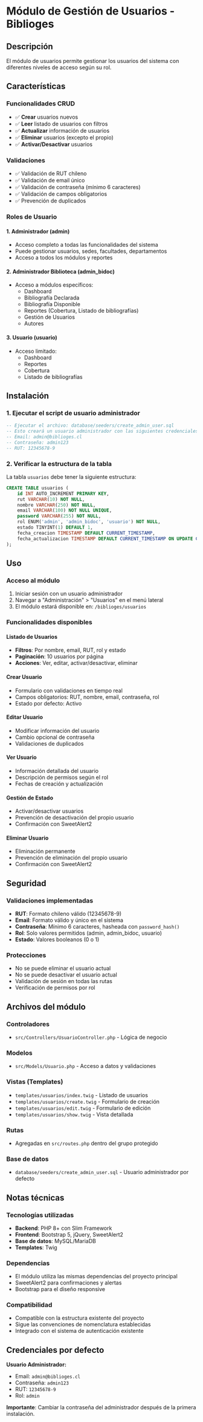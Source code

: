 # Módulo de Gestión de Usuarios - Biblioges

## Descripción

El módulo de usuarios permite gestionar los usuarios del sistema con diferentes niveles de acceso según su rol.

## Características

### Funcionalidades CRUD
- ✅ **Crear** usuarios nuevos
- ✅ **Leer** listado de usuarios con filtros
- ✅ **Actualizar** información de usuarios
- ✅ **Eliminar** usuarios (excepto el propio)
- ✅ **Activar/Desactivar** usuarios

### Validaciones
- ✅ Validación de RUT chileno
- ✅ Validación de email único
- ✅ Validación de contraseña (mínimo 6 caracteres)
- ✅ Validación de campos obligatorios
- ✅ Prevención de duplicados

### Roles de Usuario

#### 1. **Administrador (admin)**
- Acceso completo a todas las funcionalidades del sistema
- Puede gestionar usuarios, sedes, facultades, departamentos
- Acceso a todos los módulos y reportes

#### 2. **Administrador Biblioteca (admin_bidoc)**
- Acceso a módulos específicos:
  - Dashboard
  - Bibliografía Declarada
  - Bibliografía Disponible
  - Reportes (Cobertura, Listado de bibliografías)
  - Gestión de Usuarios
  - Autores

#### 3. **Usuario (usuario)**
- Acceso limitado:
  - Dashboard
  - Reportes
  - Cobertura
  - Listado de bibliografías

## Instalación

### 1. Ejecutar el script de usuario administrador

```sql
-- Ejecutar el archivo: database/seeders/create_admin_user.sql
-- Esto creará un usuario administrador con las siguientes credenciales:
-- Email: admin@biblioges.cl
-- Contraseña: admin123
-- RUT: 12345678-9
```

### 2. Verificar la estructura de la tabla

La tabla `usuarios` debe tener la siguiente estructura:

```sql
CREATE TABLE usuarios (
    id INT AUTO_INCREMENT PRIMARY KEY,
    rut VARCHAR(10) NOT NULL,
    nombre VARCHAR(250) NOT NULL,
    email VARCHAR(100) NOT NULL UNIQUE,
    password VARCHAR(255) NOT NULL,
    rol ENUM('admin', 'admin_bidoc', 'usuario') NOT NULL,
    estado TINYINT(1) DEFAULT 1,
    fecha_creacion TIMESTAMP DEFAULT CURRENT_TIMESTAMP,
    fecha_actualizacion TIMESTAMP DEFAULT CURRENT_TIMESTAMP ON UPDATE CURRENT_TIMESTAMP
);
```

## Uso

### Acceso al módulo

1. Iniciar sesión con un usuario administrador
2. Navegar a "Administración" > "Usuarios" en el menú lateral
3. El módulo estará disponible en: `/biblioges/usuarios`

### Funcionalidades disponibles

#### Listado de Usuarios
- **Filtros**: Por nombre, email, RUT, rol y estado
- **Paginación**: 10 usuarios por página
- **Acciones**: Ver, editar, activar/desactivar, eliminar

#### Crear Usuario
- Formulario con validaciones en tiempo real
- Campos obligatorios: RUT, nombre, email, contraseña, rol
- Estado por defecto: Activo

#### Editar Usuario
- Modificar información del usuario
- Cambio opcional de contraseña
- Validaciones de duplicados

#### Ver Usuario
- Información detallada del usuario
- Descripción de permisos según el rol
- Fechas de creación y actualización

#### Gestión de Estado
- Activar/desactivar usuarios
- Prevención de desactivación del propio usuario
- Confirmación con SweetAlert2

#### Eliminar Usuario
- Eliminación permanente
- Prevención de eliminación del propio usuario
- Confirmación con SweetAlert2

## Seguridad

### Validaciones implementadas
- **RUT**: Formato chileno válido (12345678-9)
- **Email**: Formato válido y único en el sistema
- **Contraseña**: Mínimo 6 caracteres, hasheada con `password_hash()`
- **Rol**: Solo valores permitidos (admin, admin_bidoc, usuario)
- **Estado**: Valores booleanos (0 o 1)

### Protecciones
- No se puede eliminar el usuario actual
- No se puede desactivar el usuario actual
- Validación de sesión en todas las rutas
- Verificación de permisos por rol

## Archivos del módulo

### Controladores
- `src/Controllers/UsuarioController.php` - Lógica de negocio

### Modelos
- `src/Models/Usuario.php` - Acceso a datos y validaciones

### Vistas (Templates)
- `templates/usuarios/index.twig` - Listado de usuarios
- `templates/usuarios/create.twig` - Formulario de creación
- `templates/usuarios/edit.twig` - Formulario de edición
- `templates/usuarios/show.twig` - Vista detallada

### Rutas
- Agregadas en `src/routes.php` dentro del grupo protegido

### Base de datos
- `database/seeders/create_admin_user.sql` - Usuario administrador por defecto

## Notas técnicas

### Tecnologías utilizadas
- **Backend**: PHP 8+ con Slim Framework
- **Frontend**: Bootstrap 5, jQuery, SweetAlert2
- **Base de datos**: MySQL/MariaDB
- **Templates**: Twig

### Dependencias
- El módulo utiliza las mismas dependencias del proyecto principal
- SweetAlert2 para confirmaciones y alertas
- Bootstrap para el diseño responsive

### Compatibilidad
- Compatible con la estructura existente del proyecto
- Sigue las convenciones de nomenclatura establecidas
- Integrado con el sistema de autenticación existente

## Credenciales por defecto

**Usuario Administrador:**
- Email: `admin@biblioges.cl`
- Contraseña: `admin123`
- RUT: `12345678-9`
- Rol: `admin`

**Importante**: Cambiar la contraseña del administrador después de la primera instalación. 